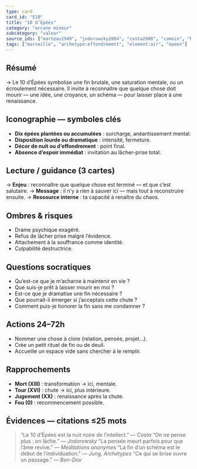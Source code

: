 ```yaml
---
type: card
card_id: "E10"
title: "10 d’Épées"
category: "arcane mineur"
subcategory: "valeur"
source_ids: ["marteau1949", "jodorowsky2004", "costa2008", "camoin", "bendov2011", "delcamp", "nadolny2018", "jung", "meditations_anonymes", "nichols"]
tags: ["marseille", "archetype:effondrement", "element:air", "épées"]
---
```


## Résumé
→ Le 10 d’Épées symbolise une fin brutale, une saturation mentale, ou un écroulement nécessaire. Il invite à reconnaître que quelque chose doit mourir — une idée, une croyance, un schéma — pour laisser place à une renaissance.

## Iconographie — symboles clés
- **Dix épées plantées ou accumulées** : surcharge, anéantissement mental.
- **Disposition lourde ou dramatique** : intensité, fermeture.
- **Décor de nuit ou d’effondrement** : point final.
- **Absence d’espoir immédiat** : invitation au lâcher-prise total.

## Lecture / guidance (3 cartes)
→ **Enjeu** : reconnaître que quelque chose est terminé — et que c’est salutaire.
→ **Message** : il n’y a rien à sauver ici — mais tout à reconstruire ensuite.
→ **Ressource interne** : ta capacité à renaître du chaos.

## Ombres & risques
- Drame psychique exagéré.
- Refus de lâcher prise malgré l’évidence.
- Attachement à la souffrance comme identité.
- Culpabilité destructrice.

## Questions socratiques
- Qu’est-ce que je m’acharne à maintenir en vie ?
- Que suis-je prêt à laisser mourir en moi ?
- Est-ce que je dramatise une fin nécessaire ?
- Que pourrait-il émerger si j’acceptais cette chute ?
- Comment puis-je honorer la fin sans me condamner ?

## Actions 24–72h
- Nommer une chose à clore (relation, pensée, projet…).
- Crée un petit rituel de fin ou de deuil.
- Accueille un espace vide sans chercher à le remplir.

## Rapprochements
- **Mort (XIII)** : transformation → ici, mentale.
- **Tour (XVI)** : chute → ici, plus intérieure.
- **Jugement (XX)** : renaissance après la chute.
- **Fou (0)** : recommencement possible.

## Évidences — citations ≤25 mots
> “Le 10 d’Épées est la nuit noire de l’intellect.” — *Costa*
> “On ne pense plus : on lâche.” — *Jodorowsky*
> “La pensée meurt parfois pour que l’âme revive.” — *Méditations anonymes*
> “La fin d’un schéma est le début de l’individuation.” — *Jung, Archétypes*
> “Ce qui se brise ouvre un passage.” — *Ben-Dov*
